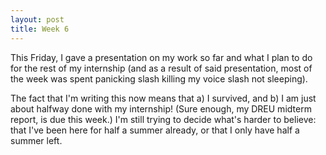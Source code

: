 ```yaml
---
layout: post
title: Week 6
---
```


This Friday, I gave a presentation on my work so far and what I plan to do for
the rest of my internship (and as a result of said presentation, most of the
week was spent panicking slash killing my voice slash not sleeping).

The fact that I'm writing this now means that a) I survived, and
b) I am just about halfway done with my internship!
(Sure enough, my DREU midterm report, is due this week.)
I'm still trying to decide what's harder to believe: that I've been here for
half a summer already, or that I only have half a summer left.
